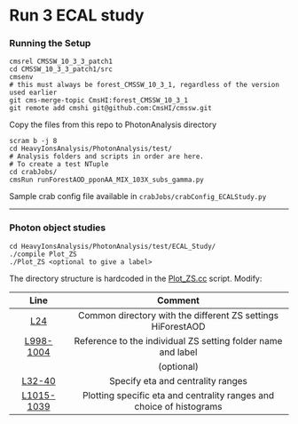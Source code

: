 # Run 3 ECAL study

### Running the Setup
```
cmsrel CMSSW_10_3_3_patch1
cd CMSSW_10_3_3_patch1/src
cmsenv
# this must always be forest_CMSSW_10_3_1, regardless of the version used earlier
git cms-merge-topic CmsHI:forest_CMSSW_10_3_1
git remote add cmshi git@github.com:CmsHI/cmssw.git

```
Copy the files from this repo to PhotonAnalysis directory

```
scram b -j 8
cd HeavyIonsAnalysis/PhotonAnalysis/test/
# Analysis folders and scripts in order are here. 
# To create a test NTuple
cd crabJobs/
cmsRun runForestAOD_pponAA_MIX_103X_subs_gamma.py

```

Sample crab config file available in `crabJobs/crabConfig_ECALStudy.py`

---
### Photon object studies

```
cd HeavyIonsAnalysis/PhotonAnalysis/test/ECAL_Study/
./compile Plot_ZS
./Plot_ZS <optional to give a label> 
```
The directory structure is hardcoded in the [Plot_ZS.cc](PhotonAnalysis/test/ECAL_Study/Plot_ZS.cc) script. 
Modify:

|Line | Comment|
|:---:|:---:|
|[L24](https://github.com/hbharadwaj/HeavyIonAnalysis/blob/4330d829769c18451544bedb403238fd7621433d/PhotonAnalysis/test/ECAL_Study/Plot_ZS.cc#L24) | Common directory with the different ZS settings HiForestAOD|
|[L998-1004](https://github.com/hbharadwaj/HeavyIonAnalysis/blob/4330d829769c18451544bedb403238fd7621433d/PhotonAnalysis/test/ECAL_Study/Plot_ZS.cc#L998-L1004) | Reference to the individual ZS setting folder name and label|
||(optional)|
|[L32-40](https://github.com/hbharadwaj/HeavyIonAnalysis/blob/4330d829769c18451544bedb403238fd7621433d/PhotonAnalysis/test/ECAL_Study/Plot_ZS.cc#L32-L40) | Specify eta and centrality ranges|
|[L1015-1039](https://github.com/hbharadwaj/HeavyIonAnalysis/blob/4330d829769c18451544bedb403238fd7621433d/PhotonAnalysis/test/ECAL_Study/Plot_ZS.cc#L1015-L1039)| Plotting specific eta and centrality ranges and choice of histograms|
